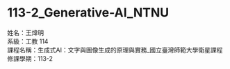 # 113-2_Generative-AI_NTNU
姓名：王煒明  
系級：工教 114  
課程名稱：生成式AI：文字與圖像生成的原理與實務_國立臺灣師範大學衛星課程  
修課學期：113-2  

